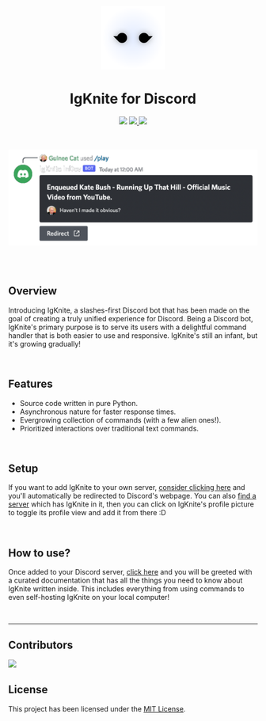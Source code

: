 <div align="center">

<br>
<img src="static/logo_circle.png" width="128">
<br>

# IgKnite for Discord
<img src="https://img.shields.io/github/license/IgKniteDev/IgKnite?color=black&logo=github&style=for-the-badge">
<a aria-label="Join the community on Discord" href="https://discord.gg/ftVPgrw54A" target="_blank">
    <img src="https://img.shields.io/badge/Join%20the%20community-black.svg?style=for-the-badge&logo=Discord">
</a>
<a aria-label="Inject to your Discord server" href="https://discord.com/api/oauth2/authorize?client_id=1016637486702792735&permissions=1505385246135&scope=bot%20applications.commands" target="_blank">
    <img src="https://img.shields.io/badge/-Inject%20to%20Server-black?style=for-the-badge&logo=Discord">
</a>

<br><br>
<img src="static/play_command_demo.png" width="600">
<br><br>

</div>

<br>

## Overview

Introducing IgKnite, a slashes-first Discord bot that has been made on the goal of creating a truly unified experience for Discord. Being a Discord bot, IgKnite's primary purpose is to serve its users with a delightful command handler that is both easier to use and responsive. IgKnite's still an infant, but it's growing gradually!

<br>

## Features

- Source code written in pure Python.
- Asynchronous nature for faster response times.
- Evergrowing collection of commands (with a few alien ones!).
- Prioritized interactions over traditional text commands.

<br>

## Setup

If you want to add IgKnite to your own server, [consider clicking here](https://discord.com/api/oauth2/authorize?client_id=1016637486702792735&permissions=1505385246135&scope=bot%20applications.commands) and you'll automatically be redirected to Discord's webpage. You can also [find a server]() which has IgKnite in it, then you can click on IgKnite's profile picture to toggle its profile view and add it from there :D

<br>

## How to use?

Once added to your Discord server, [click here](https://igknitedev.github.io/docs) and you will be greeted with a curated documentation that has all the things you need to know about IgKnite written inside. This includes everything from using commands to even self-hosting IgKnite on your local computer!

<br>

---

## Contributors

<a href="https://github.com/IgKniteDev/IgKnite/graphs/contributors">
  <img src="https://contrib.rocks/image?repo=IgKniteDev/IgKnite" />
</a>

<br>

## License

This project has been licensed under the [MIT License](LICENSE).